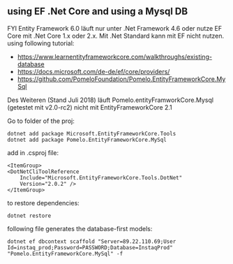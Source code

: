 ## using EF .Net Core and using a Mysql DB

FYI Entity Framework 6.0 läuft nur unter .Net Framework 4.6 oder nutze EF Core mit .Net Core 1.x oder 2.x. Mit .Net Standard kann mit EF nicht nutzen. using following tutorial:
  * https://www.learnentityframeworkcore.com/walkthroughs/existing-database
  * https://docs.microsoft.com/de-de/ef/core/providers/
  * https://github.com/PomeloFoundation/Pomelo.EntityFrameworkCore.MySql

Des Weiteren (Stand Juli 2018) läuft Pomelo.entityFramworkCore.Mysql (getestet mit v2.0-rc2) nicht mit EntityFrameworkCore 2.1

Go to folder of the proj:

```
dotnet add package Microsoft.EntityFrameworkCore.Tools 
dotnet add package Pomelo.EntityFrameworkCore.MySql
```

add in .csproj file:
```
<ItemGroup>
<DotNetCliToolReference
    Include="Microsoft.EntityFrameworkCore.Tools.DotNet"
    Version="2.0.2" />
</ItemGroup>
```

to restore dependencies:
```	
dotnet restore
```

following file generates the database-first models:
```
dotnet ef dbcontext scaffold "Server=89.22.110.69;User Id=instaq_prod;Password=PASSWORD;Database=InstaqProd" "Pomelo.EntityFrameworkCore.MySql" -f
```